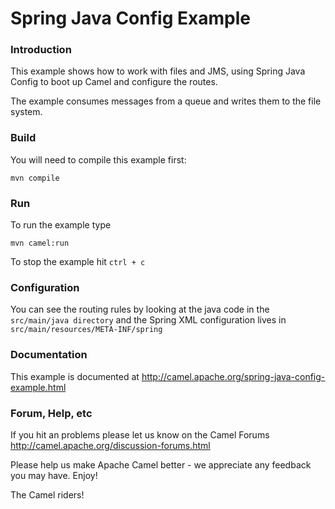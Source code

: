 # Spring Java Config Example

### Introduction
This example shows how to work with files and JMS, using Spring Java Config
to boot up Camel and configure the routes.

The example consumes messages from a queue and writes them to the file
system.

### Build
You will need to compile this example first:

	mvn compile


### Run
To run the example type

	mvn camel:run

To stop the example hit `ctrl + c`


### Configuration
You can see the routing rules by looking at the java code in the
`src/main/java directory` and the Spring XML configuration lives in
`src/main/resources/META-INF/spring`

### Documentation
This example is documented at <http://camel.apache.org/spring-java-config-example.html>

### Forum, Help, etc

If you hit an problems please let us know on the Camel Forums
	<http://camel.apache.org/discussion-forums.html>

Please help us make Apache Camel better - we appreciate any feedback you may
have.  Enjoy!



The Camel riders!
